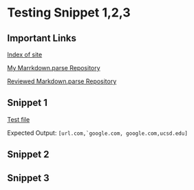 # Testing Snippet 1,2,3
## Important Links 
[Index of site](https://rsavoj.github.io/cse15l-lab-reports/)

[My Marrkdown.parse Repository](https://github.com/rsavoj/markdown-parse)

[Reviewed Markdown.parse Repository](https://github.com/ExtraExaByte/MarkDownParse)
## Snippet 1
[Test file](https://rsavoj.github.io/cse15l-lab-reports/Lab-report-4/Snippet1.md)

Expected Output:
``[url.com,`google.com, google.com,ucsd.edu] ``
## Snippet 2
## Snippet 3